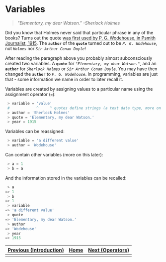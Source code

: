 # Variables

> _"Elementary, my dear Watson." -Sherlock Holmes_

Did you know that Holmes never said that particular phrase in any of the books?
Turns out the quote [was first used by P. G. Wodehouse, in Psmith Journalist, 1915](https://www.phrases.org.uk/meanings/elementary-my-dear-watson.html).
The **`author`** of the **`quote`** turned out to be _`P. G. Wodehouse`_, not _`Holmes`_ nor _`Sir Arthur Conan Doyle`_!

After reading the paragraph above you probably almost subconsciously created two variables.
A **`quote`** for _`"Elementary, my dear Watson."`_, and an **`author`** for _`Sherlock Holmes`_ or _`Sir Arthur Conan Doyle`_.
You may have then changed the **`author`** to _`P. G. Wodehouse`_.
In programming, variables are just that - some information we name in order to later recall it.

Variables are created by assigning values to a particular name using the assignment operator (` = `):
```python
 > variable = 'value'
 #            ^     ^ quotes define strings (a text data type, more on this later)
 > author = 'Sherlock Holmes'
 > quote = 'Elementary, my dear Watson.'
 > year = 1915
```
Variables can be reassigned:
```python
 > variable = 'a different value'
 > author = 'Wodehouse'
```
Can contain other variables (more on this later):
```python
 > a = 1
 > b = a
```
And the information stored in the variables can be recalled:
```python
 > a
=> 1
 > b
=> 1
 > variable
=> 'a different value'
 > quote
=> 'Elementary, my dear Watson.'
 > author
=> 'Wodehouse'
 > year
=> 1915
```


| [Previous (Introduction)](intro.md) | [Home](index.md) | [Next (Operators)](operators_intro.md) |
|:------------------------------------|:----------------:|---------------------------------------:|
|                                     |                  |                                        |
